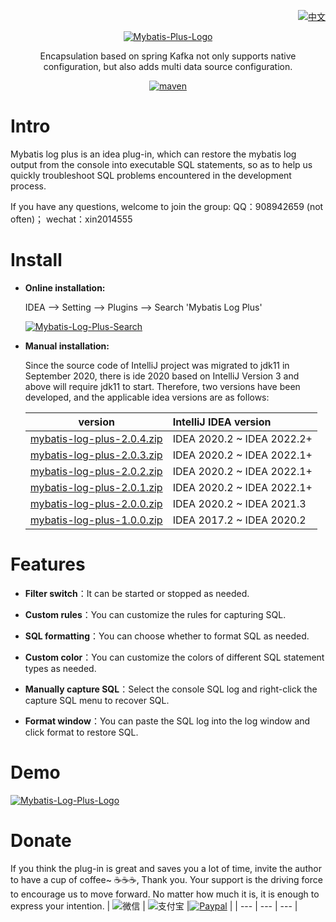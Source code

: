 <p align="right">
  <a href="https://github.com/pg-liudong/mybatis-log-plus-usage/blob/main/README.zh.md">
   <img alt="中文" src="https://img.shields.io/badge/-中文-blue">
  </a>
</p>

<p align="center">
  <a href="https://github.com/pg-liudong/mybatis-log-plus-usage">
   <img alt="Mybatis-Plus-Logo" src="https://raw.githubusercontent.com/pg-liudong/pic-bed/main/bird-280.svg">
  </a>
</p>

<p align="center">
  Encapsulation based on spring Kafka not only supports native configuration, but also adds multi data source configuration.
</p>

<p align="center">
  <a href="https://plugins.jetbrains.com/plugin/18429-mybatis-log-plus">
    <img alt="maven" src="https://img.shields.io/badge/version-2.0.5-0A7DBA">
  </a>
</p>

# Intro


Mybatis log plus is an idea plug-in, which can restore the mybatis log output from the console into executable SQL statements, so as to help us quickly troubleshoot SQL problems encountered in the development process.

If you have any questions, welcome to join the group: QQ：908942659 (not often)； wechat：xin2014555

# Install

- **Online installation:**

    IDEA --> Setting --> Plugins --> Search 'Mybatis Log Plus'
    
    <a href="https://github.com/pg-liudong/mybatis-log-plus-usage">
        <img alt="Mybatis-Log-Plus-Search" src="https://raw.githubusercontent.com/pg-liudong/pic-bed/main/202201212305520.png">
    </a>

- **Manual installation:**

    Since the source code of IntelliJ project was migrated to jdk11 in September 2020, there is ide 2020 based on IntelliJ Version 3 and above will require jdk11 to start.           Therefore, two versions have been developed, and the applicable idea versions are as follows:

    |version              |IntelliJ IDEA version|
    |:--------------------------:|:--------------------------------|
    | [mybatis-log-plus-2.0.4.zip](https://github.com/pg-liudong/mybatis-log-plus-usage/raw/main/mybatis-log-plus-2.0.4.zip)|IDEA 2020.2 ~ IDEA 2022.2+|
    | [mybatis-log-plus-2.0.3.zip](https://github.com/pg-liudong/mybatis-log-plus-usage/raw/main/mybatis-log-plus-2.0.3.zip)|IDEA 2020.2 ~ IDEA 2022.1+|
    | [mybatis-log-plus-2.0.2.zip](https://github.com/pg-liudong/mybatis-log-plus-usage/raw/main/mybatis-log-plus-2.0.2.zip)|IDEA 2020.2 ~ IDEA 2022.1+|
    | [mybatis-log-plus-2.0.1.zip](https://github.com/pg-liudong/mybatis-log-plus-usage/raw/main/mybatis-log-plus-2.0.1.zip)|IDEA 2020.2 ~ IDEA 2022.1+|
    | [mybatis-log-plus-2.0.0.zip](https://github.com/pg-liudong/mybatis-log-plus-usage/raw/main/mybatis-log-plus-2.0.0.zip)|IDEA 2020.2 ~ IDEA 2021.3|
    | [mybatis-log-plus-1.0.0.zip](https://github.com/pg-liudong/mybatis-log-plus-usage/raw/main/mybatis-log-plus-1.0.0.zip)|IDEA 2017.2 ~ IDEA 2020.2|
  
# Features


- **Filter switch**：It can be started or stopped as needed.

- **Custom rules**：You can customize the rules for capturing SQL.

- **SQL formatting**：You can choose whether to format SQL as needed.

- **Custom color**：You can customize the colors of different SQL statement types as needed.

- **Manually capture SQL**：Select the console SQL log and right-click the capture SQL menu to recover SQL.

- **Format window**：You can paste the SQL log into the log window and click format to restore SQL.

# Demo

<a href="https://github.com/pg-liudong/mybatis-log-plus-usage">
   <img alt="Mybatis-Log-Plus-Logo" src="https://raw.githubusercontent.com/pg-liudong/pic-bed/main/202201142233788.jpg">
</a>

# Donate

If you think the plug-in is great and saves you a lot of time, invite the author to have a cup of coffee~ ☕☕☕, Thank you. Your support is the driving force to encourage us to move forward. No matter how much it is, it is enough to express your intention.
| ![微信](https://raw.githubusercontent.com/pg-liudong/pic-bed/main/wechat.jpg) | ![支付宝](https://raw.githubusercontent.com/pg-liudong/pic-bed/main/AliPay.jpg) |[![Paypal](https://raw.githubusercontent.com/pg-liudong/pic-bed/main/202202101456821.png)](https://www.paypal.com/paypalme/pgliudong) |
| --- | --- | --- |

